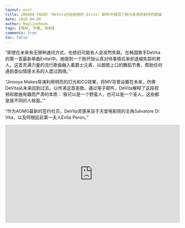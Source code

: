 ```yaml
---
layout: post
title: 200408 FADER "DeVita已经在她的 Evita! 新MV中展现了她为未来而制作的歌曲”【MV中字】
date: 2020-04-08
author: RaplineRoom
tags: [嘻哈, 字幕, 视频]
comments: true
toc: false
---
```


“即使在未来有无限种通讯方式，也依旧可能有人会突然失联。在韩国歌手DeVita的第一首最新单曲Evita!中，她提到一个刚开始认真对待事情后来却退缩失踪的男人。这首充满力量的流行歌曲融入着爵士元素，以朗朗上口的舞蹈节奏，帮助任何遇到类似情感关系的人度过困境。”

“Jinooya Makes导演利用明亮的灯光和CG效果，将MV背景设置在未来，仿佛DeVita从未来回到过去，以传递这首圣歌。通过电子邮件，DeVita解释了这段视频和歌曲有趣而严肃的本质：‘我可以是一个野蛮人，也可以是一个圣人，这些都是我不同的人格面。’”

“作为AOMG最新的签约社员，DeVita灵感来自于天堂电影院的主角Salvatore Di Vita，以及阿根廷前第一夫人Evita Peron。”

<div class='video-container'><iframe width="560" height="315" src="https://www.youtube.com/embed/i66mvf1bh8M" frameborder="0" allow="accelerometer; autoplay; encrypted-media; gyroscope; picture-in-picture" allowfullscreen></iframe></div>

